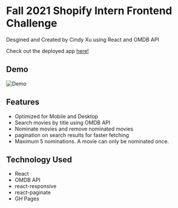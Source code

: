 # Fall 2021 Shopify Intern Frontend Challenge

Desgined and Created by Cindy Xu using React and OMDB API

Check out the deployed app [here!](https://c1ndyy.github.io/TheShoppies/)

## Demo

![Demo](./demo/demo.gif)

## Features

- Optimized for Mobile and Desktop
- Search movies by title using OMDB API
- Nominate movies and remove nominated movies
- pagination on search results for faster fetching
- Maximum 5 nominations. A movie can only be nominated once.

## Technology Used

- React
- OMDB API
- react-responsive
- react-paginate
- GH Pages
